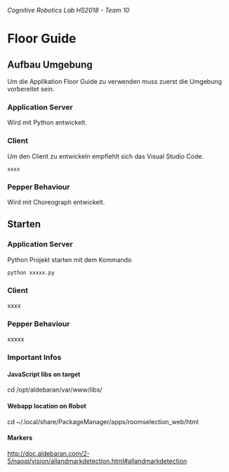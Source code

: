 _Cognitive Robotics Lab HS2018 - Team 10_

# Floor Guide
## Aufbau Umgebung
Um die Applikation Floor Guide zu verwenden muss zuerst die Umgebung vorbereitet sein.

### Application Server
Wird mit Python entwickelt.

### Client
Um den Client zu entwickeln empfiehlt sich das Visual Studio Code.
```
xxxx
```
### Pepper Behaviour
Wird mit Choreograph entwickelt.

## Starten
### Application Server
Python Projekt starten mit dem Kommando
```
python xxxxx.py
```
### Client
xxxx

### Pepper Behaviour
xxxxx

### Important Infos
#### JavaScript libs on target
cd /opt/aldebaran/var/www/libs/

#### Webapp location on Robot
cd ~/.local/share/PackageManager/apps/roomselection_web/html

#### Markers
http://doc.aldebaran.com/2-5/naoqi/vision/allandmarkdetection.html#allandmarkdetection
